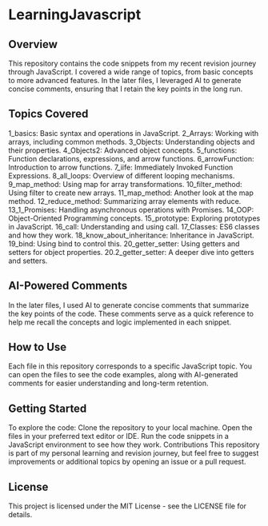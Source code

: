 # LearningJavascript
## Overview
This repository contains the code snippets from my recent revision journey through JavaScript. I covered a wide range of topics, from basic concepts to more advanced features. In the later files, I leveraged AI to generate concise comments, ensuring that I retain the key points in the long run.

## Topics Covered
1_basics: Basic syntax and operations in JavaScript.
2_Arrays: Working with arrays, including common methods.
3_Objects: Understanding objects and their properties.
4_Objects2: Advanced object concepts.
5_functions: Function declarations, expressions, and arrow functions.
6_arrowFunction: Introduction to arrow functions.
7_iife: Immediately Invoked Function Expressions.
8_all_loops: Overview of different looping mechanisms.
9_map_method: Using map for array transformations.
10_filter_method: Using filter to create new arrays.
11_map_method: Another look at the map method.
12_reduce_method: Summarizing array elements with reduce.
13_1_Promises: Handling asynchronous operations with Promises.
14_OOP: Object-Oriented Programming concepts.
15_prototype: Exploring prototypes in JavaScript.
16_call: Understanding and using call.
17_Classes: ES6 classes and how they work.
18_know_about_inheritance: Inheritance in JavaScript.
19_bind: Using bind to control this.
20_getter_setter: Using getters and setters for object properties.
20.2_getter_setter: A deeper dive into getters and setters.

## AI-Powered Comments
In the later files, I used AI to generate concise comments that summarize the key points of the code. These comments serve as a quick reference to help me recall the concepts and logic implemented in each snippet.

## How to Use
Each file in this repository corresponds to a specific JavaScript topic. You can open the files to see the code examples, along with AI-generated comments for easier understanding and long-term retention.

## Getting Started
To explore the code:
Clone the repository to your local machine.
Open the files in your preferred text editor or IDE.
Run the code snippets in a JavaScript environment to see how they work.
Contributions
This repository is part of my personal learning and revision journey, but feel free to suggest improvements or additional topics by opening an issue or a pull request.

## License
This project is licensed under the MIT License - see the LICENSE file for details.
